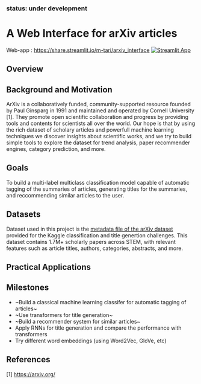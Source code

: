 ### status: under development

# A Web Interface for arXiv articles
Web-app : https://share.streamlit.io/m-tari/arxiv_interface [![Streamlit App](https://static.streamlit.io/badges/streamlit_badge_black_white.svg)](https://share.streamlit.io/m-tari/arxiv_interface)
## Overview

## Background and Motivation
ArXiv is a collaboratively funded, community-supported resource founded by Paul Ginsparg in 1991 and maintained and operated by Cornell University [1]. They promote open scientific collaboration and progress by providing tools and contents for scientists all over the world. Our hope is that by using the rich dataset of scholary articles and powerfull machine learning techniques we discover insights about scientific works, and we try to build simple tools to explore the dataset for trend analysis, paper recommender engines, category prediction, and more.

## Goals
To build a multi-label multiclass classification model capable of automatic tagging of the summaries of articles, generating titles for the summaries, and reccommending similar articles to the user.

## Datasets
Dataset used in this project is the [metadata file of the arXiv dataset](https://www.kaggle.com/Cornell-University/arxiv) provided for the Kaggle classification and title genertion challenges. This dataset contains 1.7M+ scholarly papers across STEM, with relevant features such as article titles, authors, categories, abstracts, and more.

## Practical Applications

## Milestones

- ~Build a classical machine learning classifer for automatic tagging of articles~
- ~Use transformers for title generation~
- ~Build a recommender system for similar articles~
- Apply RNNs for title generation and compare the performance with transformers
- Try different word embeddings (using Word2Vec, GloVe, etc)
## References
[1] https://arxiv.org/
